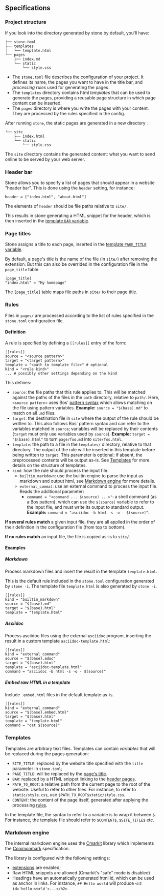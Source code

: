 ## Specifications

### Project structure

If you look into the directory generated by stone by default, you'll
have:

    ├── stone.toml
    ├── templates
    │   └── template.html
    └── pages
        ├── index.md
        └── static
            └── style.css

* The `stone.toml` file describes the configuration of your
project. It defines its name, the pages you want to have in the title
bar, and *processing rules* used for generating the pages.
* The `templates` directory contains html *templates* that can be used
  to generate the pages, providing a reusable page structure in which
  page content can be inserted.
* The `pages` directory is where you write the pages with your
  content. They are processed by the rules specified in the config. 

After running `stone`, the static pages are generated in a new
directory :

    └── site
        ├── index.html
        └── static
            └── style.css

The `site` directory contains the generated content: what you want to
send online to be served by your web server.

### Header bar

Stone allows you to specify a list of pages that should appear in a website
"header bar". This is done using the `header` setting, for instance:

```
header = ["index.html", "about.html"]
```

The elements of `header` should be file paths relative to `site/`.

This results in stone generating a HTML snippet for the header, which is then
inserted in the [template `BAR` variable](#templates).

### Page titles

Stone assigns a title to each page, inserted in the [template `PAGE_TITLE`
variable](#templates). 

By default, a page's title is the name of the file (in `site/`) after removing
the extension. But this can also be overrided in the configuration file in the
`page_title` table:

```
[page_title]
"index.html" = "My homepage"
```

The `[page_title]` table maps file paths in `site/` to their page title.

### Rules

Files in `pages/` are processed according to the list of rules specified in the
`stone.toml` configuration file.

#### Definition

A rule is specified by defining a `[[rules]]` entry of the form:

```
[[rules]]
source = "<source pattern>"
target = "<target pattern>"
template = "<path to template file>" # optional
kind = "<rule kind>"
... # possibly other settings depending on the kind 
```

This defines:
- `source`: the file paths that this rule applies to. This will be matched
  against the paths of the files in the `path` directory, relative to `path/`.
  Here, `<source pattern>` uses Bos' [pattern
  syntax](https://erratique.ch/software/bos/doc/Bos/Pat/index.html) which allows
  matching on the file using pattern variables. **Example:** `source =
  "$(base).md"` to match on all `.md` files.
- `target`: the destination file in `site` where the output of the rule should
  be written to. This also follows Bos' pattern syntax and can refer to the
  variables matched in `source`; variables will be replaced by their contents
  (`target` must only use variables used by `source`). **Example:** `target =
  "$(base).html"` to turn `page/foo.md` into `site/foo.html`.
- `template`: the path to a file in the `templates/` directory, relative to that
  directory. The output of the rule will be inserted in this template before
  being written to `target`. This parameter is optional; if absent, the
  preprocessed contents will be output as-is. See [Templates](#templates) for
  more details on the structure of templates.
- `kind`: how the rule should process the input file.
  + `builtin_markdown`: use the builtin engine to parse the input as markdown
    and output html, see [Markdown engine](#markdown-engine) for more details. 
  + `external_commal`: use an external command to process the input file. Reads
    the additional parameter:
    * `command = "<command ... $(source) ...>"`: a shell command (as a Bos
      pattern), which can use the `$(source)` variable to refer to the input
      file, and must write its output to standard output. **Example:** `command
      = "asciidoc -b html -s -o - $(source)"`.

**If several rules match** a given input file, they are all applied in the order
of their definition in the configuration file (from top to bottom).

**If no rules match** an input file, the file is copied as-is to `site/`.

#### Examples

##### Markdown

Process markdown files and insert the result in the template `template.html`.

This is the default rule included in the `stone.toml` configuration generated by
`stone -i`. The template file `template.html` is also generated by `stone -i`.

```
[[rules]]
kind = "builtin_markdown"
source = "$(base).md"
target = "$(base).html"
template = "template.html"
```

##### Asciidoc

Process asciidoc files using the external `asciidoc` program, inserting the
result in a custom template `asciidoc-template.html`:

```
[[rules]]
kind = "external_command"
source = "$(base).adoc"
target = "$(base).html"
template = "asciidoc-template.html"
command = "asciidoc -b html -s -o - $(source)"
```

##### Embed raw HTML in a template 

Include `.embed.html` files in the default template as-is.

```
[[rules]]
kind = "external_command"
source = "$(base).embed.html"
target = "$(base).html"
template = "template.html"
command = "cat $(source)"
```

### Templates

Templates are arbitrary text files. Templates can contain *variables* that will
be replaced during the pages generation:

* `SITE_TITLE`: replaced by the website title specified with the `title`
  parameter in `stone.toml`;
* `PAGE_TITLE`: will be replaced by the [page's title](#page-titles).
* `BAR`: replaced by a HTML snippet linking to the [header pages](#header-bar).
* `PATH_TO_ROOT`: a relative path from the current page to the root of the
  website. Useful to refer to other files. For instance, to refer to
  `static/style.css`, use `$PATH_TO_ROOT$static/style.css`.
* `CONTENT`: the content of the page itself, generated after applying the
  processing [rules](#rules).

In the template file, the syntax to refer to a variable is to wrap it between
`$`. For instance, the template file should refer to `$CONTENT$`, `$SITE_TITLE$`
etc.

### Markdown engine

The internal markdown engine uses the
[Cmarkit](https://erratique.ch/software/cmarkit/doc/) library which implements
the [Commonmark](https://spec.commonmark.org/0.30/) specification.

The library is configured with the following settings:
- [extensions](https://erratique.ch/software/cmarkit/doc/Cmarkit/index.html#extensions) are enabled;
- Raw HTML snippets are allowed (Cmarkit's "safe" mode is disabled)
- Headings have an automatically generated html id, which can be used as anchor in links. 
  For instance, `## Hello world` will produce `<h2 id='hello-world'>...</h2>`.
